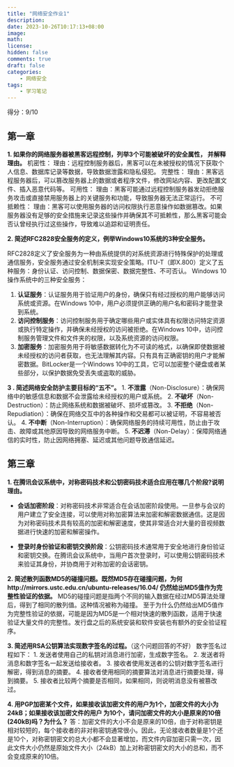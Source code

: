 ```yaml
---
title: "网络安全作业1"
description: 
date: 2023-10-26T10:17:13+08:00
image: 
math: 
license: 
hidden: false
comments: true
draft: false
categories:
    - 网络安全
tags:
    - 学习笔记
---
```

得分：9/10

 ## 第一章
 
 **1. 如果你的网络服务器被黑客远程控制，列举3个可能被破坏的安全属性， 并解释理由。**
	机密性：
	理由：远程控制服务器后，黑客可以在未被授权的情况下获取个人信息、数据库记录等数据，导致数据泄露和隐私侵犯。
	完整性：
	理由：黑客远程服务器后，可以篡改服务器上的数据或者程序文件，修改网站内容、更改配置文件、插入恶意代码等。
	可用性：
    理由：黑客可能通过远程控制服务器发动拒绝服务攻击或直接禁用服务器上的关键服务和功能，导致服务器无法正常运行。
    不可抵赖性：
    理由：黑客可以使用服务器的访问权限执行恶意操作如数据篡改。如果服务器没有足够的安全措施来记录这些操作并确保其不可抵赖性，那么黑客可能会否认曾经执行过这些操作，导致难以追踪和证明责任。


**2. 简述RFC2828安全服务的定义，例举Windows10系统的3种安全服务。** 

RFC2828定义了安全服务为一种由系统提供的对系统资源进行特殊保护的处理或通信服务，安全服务通过安全机制来实现安全策略。ITU-T（即X.800）定义了五种服务：身份认证、访问控制、数据保密、数据完整性、不可否认。
Windows 10操作系统中的三种安全服务：
1. **认证服务**：认证服务用于验证用户的身份，确保只有经过授权的用户能够访问系统或资源。在Windows 10中，用户必须提供正确的用户名和密码才能登录到系统。    
2. **访问控制服务**：访问控制服务用于确定哪些用户或实体具有权限访问特定资源或执行特定操作，并确保未经授权的访问被拒绝。在Windows 10中，访问控制服务管理文件和文件夹的权限，以及系统资源的访问权限。
3. **加密服务**：加密服务用于将敏感数据转化为不可读的格式，以确保即使数据被未经授权的访问者获取，也无法理解其内容。只有具有正确密钥的用户才能解密数据。BitLocker是一个Windows 10中的工具，它可以加密整个硬盘或者某些部分，以保护数据免受丢失或盗取的威胁。

**3 . 简述网络安全防护主要目标的“五不”。**
		1. **不泄露**（Non-Disclosure）：确保网络中的敏感信息和数据不会泄露给未经授权的用户或系统。
		2. **不破坏**（Non-Destruction）：防止网络系统和数据被破坏、损坏或篡改。
		3. **不拒绝**（Non-Repudiation）：确保在网络交互中的各种操作和交易都可以被证明，不容易被否认。
	    4. **不中断**（Non-Interruption）：确保网络服务的持续可用性，防止由于攻击、故障或其他原因导致的网络服务中断。
	    5. **不迟滞**（Non-Delay）：保障网络通信的实时性，防止因网络拥塞、延迟或其他问题导致通信延迟。



## 第三章

**1. 在腾讯会议系统中，对称密码技术和公钥密码技术适合应用在哪几个阶段?说明理由。**

- **会话加密阶段**：对称密码技术非常适合在会话加密阶段使用。一旦参与会议的用户建立了安全连接，可以使用对称加密算法来加密和解密数据通信。这是因为对称密码技术具有较高的加密和解密速度，使其非常适合对大量的音视频数据进行快速的加密和解密操作。

- **登录时身份验证和密钥交换阶段**：公钥密码技术通常用于安全地进行身份验证和密钥交换。在腾讯会议系统中，当用户首次登录时，可以使用公钥密码技术来验证其身份，并协商用于对称加密的会话密钥。

**2.  简述散列函数MD5的碰撞问题。既然MD5存在碰撞问题，为何http://mirrors.ustc.edu.cn/ubuntu-releases/16.04/ 仍然给出MD5值作为完整性验证的依据。**
	MD5的碰撞问题是指两个不同的输入数据在经过MD5算法处理后，得到了相同的散列值。这种情况被称为碰撞。
	至于为什么仍然给出MD5值作为完整性验证的依据，可能是因为MD5是一个相对快速的散列函数，适用于快速验证大量文件的完整性。发行盘之后的系统安装和软件安装也有额外的安全验证程序。
	 
**3.  简述用RSA公钥算法实现数字签名的过程。**（这个问题回答的不好）
	数字签名过程如下：
	1. 发送者使用自己的私钥对消息进行加密，生成数字签名。
	2. 发送者将消息和数字签名一起发送给接收者。
	3. 接收者使用发送者的公钥对数字签名进行解密，得到消息的摘要。
	4. 接收者使用相同的摘要算法对消息进行摘要处理，得到摘要。
	5. 接收者比较两个摘要是否相同，如果相同，则说明消息没有被篡改过。

**4. 用PGP加密某个文件，如果接收该加密文件的用户为1个，加密文件的大小为24kB；如果接收该加密文件的用户
为10个，请问加密文件的大小是原来的10倍(240kB)吗？为什么？**
答：加密文件的大小不会是原来的10倍，由于对称密钥是相对较短的，每个接收者的非对称密钥通常很小。因此，无论接收者数量是1个还是10个，对称密钥密文的总大小都不会显著增加，而文件内容加密只需一次，因此文件大小仍然是原始文件大小（24kB）加上对称密钥密文的大小的总和，而不会变成原来的10倍。